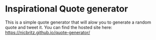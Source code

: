 # Inspirational Quote generator

This is a simple quote generator that will alow you to generate a random quote and tweet it. You can find the hosted site here:
https://nicbritz.github.io/quote-generator/
